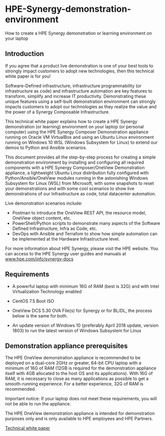 # HPE-Synergy-demonstration-environment
How to create a HPE Synergy demonstration or learning environment on your laptop

## Introduction
If you agree that a product live demonstration is one of your best tools to strongly impact customers to adopt new technologies, then this technical white paper is for you! 

Software-Defined infrastructure, infrastructure programmability (or infrastructure as code) and infrastructure automation are key features to transform, simplify and increase IT productivity. Demonstrating these unique features using a self-built demonstration environment can strongly impacts customers to adopt our technologies as they realize the value and the power of a Synergy Composable Infrastructure.

This technical white paper explains how to create a HPE Synergy demonstration (or learning) environment on your laptop (or personal computer) using the HPE Synergy Composer Demonstration appliance running on Oracle VM VirtualBox and using an Ubuntu Linux environment running on Windows 10 WSL (Windows Subsystem for Linux) to extend our demos to Python and Ansible scenarios. 
 
This document provides all the step-by-step process for creating a simple demonstration environment by installing and configuring all required components with a HPE Synergy Composer/OneView Demonstration appliance, a lightweight Ubuntu Linux distribution fully configured with Python/Ansible/OneView modules running in the astonishing Windows Subsystem for Linux (WSL) from Microsoft, with some snapshots to reset your demonstrations and with some cool scenarios to show live demonstrations of our Infrastructure as code, total datacenter automation.

Live demonstration scenarios include:
- Postman to introduce the OneView REST API, the resource model, OneView object content, etc.
- PowerShell/Python scripts to demonstrate many aspects of the Software Defined Infrastructure, Infra as Code, etc.
- DevOps with Ansible and Terrafom to show how simple automation can be implemented at the Hardware Infrastructure level. 

For more information about HPE Synergy, please visit the HPE website. You can access to the HPE Synergy user guides and manuals at www.hpe.com/info/synergy-docs 


## Requirements

-	A powerful laptop with minimum 16G of RAM (best is 32G) and with Intel Virtualization Technology enabled 

-	CentOS 7.5 Boot ISO

-	OneView DCS 5.30 OVA File(s) for Synergy or for BL/DL, the process below is the same for both.

-	An update version of Windows 10 (preferably April 2018 update, version 1803) to run the latest version of Windows Subsystem for Linux


## Demonstration appliance prerequisites

The HPE OneView demonstration appliance is recommended to be deployed on a dual-core 2GHz or greater, 64-bit CPU laptop with a minimum of 16G of RAM (12GB is required for the demonstration appliance itself with 4GB allocated to the host OS and its applications). With 16G of RAM, it is necessary to close as many applications as possible to get a smooth-running experience. For a better experience, 32G of RAM is recommended. 

Important notice: If your laptop does not meet these requirements, you will not be able to run the appliance.


The HPE OneView demonstration appliance is intended for demonstration purposes only and is only available to HPE employees and HPE Partners.


 
[Technical white paper](https://github.com/jullienl/HPE-Synergy-demonstration-environment/blob/5.30/Sept-2020-Building%20an%20HPE%20Synergy%20demonstration%20environment%20on%20your%20own%20laptop.pdf)